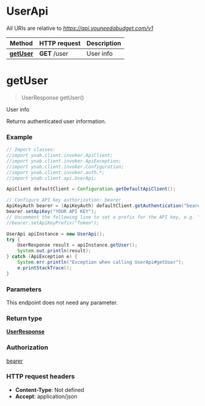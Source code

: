 # UserApi

All URIs are relative to *https://api.youneedabudget.com/v1*

Method | HTTP request | Description
------------- | ------------- | -------------
[**getUser**](UserApi.md#getUser) | **GET** /user | User info


<a name="getUser"></a>
# **getUser**
> UserResponse getUser()

User info

Returns authenticated user information.

### Example
```java
// Import classes:
//import ynab.client.invoker.ApiClient;
//import ynab.client.invoker.ApiException;
//import ynab.client.invoker.Configuration;
//import ynab.client.invoker.auth.*;
//import ynab.client.api.UserApi;

ApiClient defaultClient = Configuration.getDefaultApiClient();

// Configure API key authorization: bearer
ApiKeyAuth bearer = (ApiKeyAuth) defaultClient.getAuthentication("bearer");
bearer.setApiKey("YOUR API KEY");
// Uncomment the following line to set a prefix for the API key, e.g. "Token" (defaults to null)
//bearer.setApiKeyPrefix("Token");

UserApi apiInstance = new UserApi();
try {
    UserResponse result = apiInstance.getUser();
    System.out.println(result);
} catch (ApiException e) {
    System.err.println("Exception when calling UserApi#getUser");
    e.printStackTrace();
}
```

### Parameters
This endpoint does not need any parameter.

### Return type

[**UserResponse**](UserResponse.md)

### Authorization

[bearer](../README.md#bearer)

### HTTP request headers

 - **Content-Type**: Not defined
 - **Accept**: application/json


